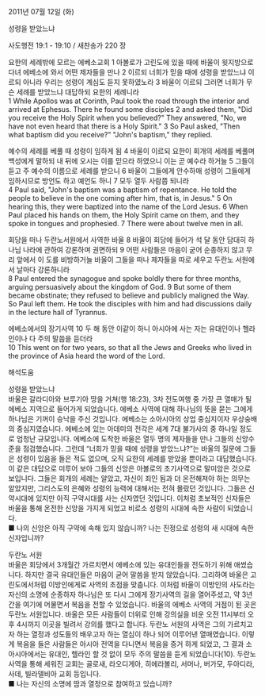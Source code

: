 2011년 07월 12일 (화)

성령을 받았느냐



사도행전 19:1 - 19:10 / 새찬송가 220 장


요한의 세례밖에 모르는 에베소교회
1 아볼로가 고린도에 있을 때에 바울이 윗지방으로 다녀 에베소에 와서 어떤 제자들을 만나 2 이르되 너희가 믿을 때에 성령을 받았느냐 이르되 아니라 우리는 성령이 계심도 듣지 못하였노라 3 바울이 이르되 그러면 너희가 무슨 세례를 받았느냐 대답하되 요한의 세례니라   
1 While Apollos was at Corinth, Paul took the road through the interior and arrived at Ephesus. There he found some disciples 2 and asked them, "Did you receive the Holy Spirit when you believed?" They answered, "No, we have not even heard that there is a Holy Spirit." 3 So Paul asked, "Then what baptism did you receive?" "John's baptism," they replied. 

예수의 세례를 베풀 때 성령이 임하게 됨
4 바울이 이르되 요한이 회개의 세례를 베풀며 백성에게 말하되 내 뒤에 오시는 이를 믿으라 하였으니 이는 곧 예수라 하거늘 5 그들이 듣고 주 예수의 이름으로 세례를 받으니 6 바울이 그들에게 안수하매 성령이 그들에게 임하시므로 방언도 하고 예언도 하니 7 모두 열두 사람쯤 되니라   
4 Paul said, "John's baptism was a baptism of repentance. He told the people to believe in the one coming after him, that is, in Jesus." 5 On hearing this, they were baptized into the name of the Lord Jesus. 6 When Paul placed his hands on them, the Holy Spirit came on them, and they spoke in tongues and prophesied. 7 There were about twelve men in all. 

회당을 떠나 두란노서원에서 사역한 바울 
8 바울이 회당에 들어가 석 달 동안 담대히 하나님 나라에 관하여 강론하며 권면하되 9 어떤 사람들은 마음이 굳어 순종하지 않고 무리 앞에서 이 도를 비방하거늘 바울이 그들을 떠나 제자들을 따로 세우고 두란노 서원에서 날마다 강론하니라   
8 Paul entered the synagogue and spoke boldly there for three months, arguing persuasively about the kingdom of God. 9 But some of them became obstinate; they refused to believe and publicly maligned the Way. So Paul left them. He took the disciples with him and had discussions daily in the lecture hall of Tyrannus. 

에베소에서의 장기사역
10 두 해 동안 이같이 하니 아시아에 사는 자는 유대인이나 헬라인이나 다 주의 말씀을 듣더라   
10 This went on for two years, so that all the Jews and Greeks who lived in the province of Asia heard the word of the Lord.

해석도움





성령을 받았느냐  
바울은 갈라디아와 브루기아 땅을 거쳐(행 18:23), 3차 전도여행 중 가장 큰 열매가 될 에베소 지역으로 들어가게 되었습니다. 에베소 사역에 대해 하나님의 뜻을 묻는 그에게 하나님은 기꺼이 승낙을 주신 것입니다. 에베소는 소아시아의 상업 중심지이자 우상숭배의 중심지였습니다. 에베소에 있는 아데미의 전각은 세계 7대 불가사의 중 하나일 정도로 엄청난 규모입니다. 에베소에 도착한 바울은 열두 명의 제자들을 만나 그들의 신앙수준을 점검했습니다. 그런데 “너희가 믿을 때에 성령을 받았느냐?”는 바울의 질문에 그들은 성령이 있음을 들은 적도 없으며, 오직 요한의 세례를 받았을 뿐이라고 대답했습니다. 이 같은 대답으로 미루어 보아 그들의 신앙은 아볼로의 초기사역으로 말미암은 것으로 보입니다. 그들은 회개의 세례는 알았고, 자신이 죄인 됨과 더 온전해져야 하는 의무는 알았지만, 그리스도의 은혜와 성령의 능력에 대해서는 전혀 몰랐던 것입니다. 그들은 신약시대에 있지만 아직 구약시대를 사는 신자였던 것입니다. 이처럼 초보적인 신자들은 바울을 통해 온전한 신앙을 가지게 되었고 비로소 성령의 시대에 속한 사람이 되었습니다.  
■ 나의 신앙은 아직 구약에 속해 있지 않습니까? 나는 진정으로 성령의 새 시대에 속한 신자입니까? 

두란노 서원  
바울은 회당에서 3개월간 가르치면서 에베소에 있는 유대인들을 전도하기 위해 애썼습니다. 하지만 결국 유대인들은 마음이 굳어 말씀을 받지 않았습니다. 그리하여 바울은 고린도에서처럼 이방인에게로 사역의 초점을 맞춥니다. 이처럼 바울이 이방인의 사도라는 자신의 소명에 순종하자 하나님은 또 다시 그에게 장기사역의 길을 열어주셨고, 약 3년간을 여기에 머물면서 복음을 전할 수 있었습니다. 바울의 에베소 사역의 거점이 된 곳은 두란노 서원입니다. 바울은 모든 사람들이 더위로 인해 강의실을 비운 오전 11시부터 오후 4시까지 이곳을 빌려서 강의를 했다고 합니다. 두란노 서원의 사역은 그의 가르치고자 하는 열정과 성도들의 배우고자 하는 열심이 하나 되어 이루어낸 열매였습니다. 이렇게 복음을 들은 사람들은 아시아 전역을 다니면서 복음을 증거 하게 되었고, 그 결과 소아시아에서는 유대인, 헬라인 할 것 없이 모두 주의 말씀을 듣게 되었습니다(10). 두란노 사역을 통해 세워진 교회는 골로새, 라오디게아, 히에라볼리, 서머나, 버가모, 두아디라, 사데, 빌라델비아 교회 등입니다.  
■ 나는 자신의 소명에 땀과 열정으로 참여하고 있습니까?